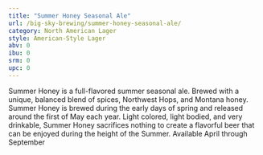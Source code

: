 ```yaml
---
title: "Summer Honey Seasonal Ale"
url: /big-sky-brewing/summer-honey-seasonal-ale/
category: North American Lager
style: American-Style Lager
abv: 0
ibu: 0
srm: 0
upc: 0
---
```

Summer Honey is a full-flavored summer seasonal ale. Brewed with a unique, balanced blend of spices, Northwest Hops, and Montana honey. Summer Honey is brewed during the early days of spring and released around the first of May each year. Light colored, light bodied, and very drinkable, Summer Honey sacrifices nothing to create a flavorful beer that can be enjoyed during the height of the Summer. Available April through September
